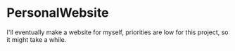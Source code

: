 # PersonalWebsite
I'll eventually make a website for myself, priorities are low for this project, so it might take a while.
